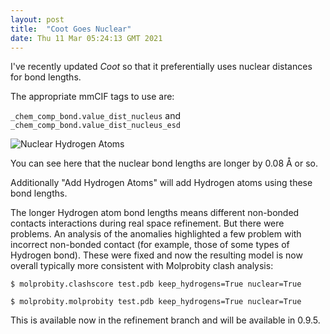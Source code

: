 ```yaml
---
layout: post
title:  "Coot Goes Nuclear"
date: Thu 11 Mar 05:24:13 GMT 2021
---
```


I've recently updated _Coot_ so that it preferentially uses nuclear distances for bond lengths.

The appropriate mmCIF tags to use are:

`_chem_comp_bond.value_dist_nucleus` and
`_chem_comp_bond.value_dist_nucleus_esd`

![Nuclear Hydrogen Atoms]({{"../../../images/atp-electron-and-nuclear-hydrogen-atoms.png"}})

You can see here that the nuclear bond lengths are longer by 0.08 &#x212B; or so.

Additionally "Add Hydrogen Atoms" will add Hydrogen atoms using these bond lengths.

The longer Hydrogen atom bond lengths means different non-bonded
contacts interactions during real space refinement. But there were
problems. An analysis of the anomalies highlighted a few problem with
incorrect non-bonded contact (for example, those of some types of
Hydrogen bond). These were fixed and now the resulting model is now
overall typically more consistent with Molprobity clash analysis:

`$ molprobity.clashscore test.pdb keep_hydrogens=True nuclear=True`

`$ molprobity.molprobity test.pdb keep_hydrogens=True nuclear=True`

This is available now in the refinement branch and will be available in 0.9.5.

